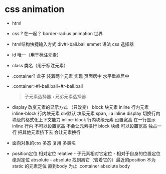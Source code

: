 # css animation

- html
 
- css
 ? 在一起？
 border-radius
 animation 世界

 - html结构快捷输入方式
   div#l-ball.ball   emmet 语法 css 选择器

- id 唯一（用于标注元素）

- class 类名（用于标注元素）

- .container?
  盒子 装着两个元素 实现 页面居中
  水平垂直居中
- .container>#l-ball.ball+#r-ball.ball
   >子元素选择器
   +兄弟元素选择器  

- display 改变元素的显示方式  （只改变）
  block 块元素
  inline 行内元素
  inline-block 行内块元素
  div默认 块级元素
  span, i a inline
  display 切换行内块级的格式化上下文能力
  inline-block 行内块级元素 设置宽高 在一行显示
  inline 行内 不可以设置宽高 不会让元素换行
  block 块级 可以设置宽高 独占一行 把其他元素挤下去 会让元素换行

 - 面向对象的css 
  多态
  复用 多类名 

- position定位 
  相对定位 relative
      - 子元素相对它定位
      - 相对于自身的位置定位
  绝对定位 absolute
      - 
  absolute 找到离它（管着它的）最近的position 不为static 的元素定位
  直到body 为止
  .container absolute body
